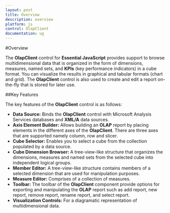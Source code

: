 ```yaml
---
layout: post
title: Overview
description: overview
platform: js
control: OlapClient
documentation: ug
---
```


#Overview

The **OlapClient** control for **Essential JavaScript** provides support to browse multidimensional data that is organized in the form of dimensions, measures, named sets, and **KPIs** (key performance indicators) in a cube format. You can visualize the results in graphical and tabular formats (chart and grid). The **OlapClient** control is also used to create and edit a report on-the-fly that is stored for later use.

##Key Features

The key features of the **OlapClient** control is as follows:

* **Data Source:** Binds the **OlapClient** control with Microsoft Analysis Services databases and **XML/A** data sources.
* **Axis Element Builder:** Allows building an **OLAP** report by placing elements in the different axes of the **OlapClient**. There are three axes that are supported namely column, row and slicer.
* **Cube Selector:** Enables you to select a cube from the collection populated by a data source.
* **Cube Dimension Browser:** A tree-view-like structure that organizes the dimensions, measures and named sets from the selected cube into independent logical groups.
* **Member Editor:** A tree-view-like structure contains members of a selected dimension that are used for manipulation purposes.
* **Measure Editor:** Comprises of a collection of measures.
* **Toolbar:** The toolbar of the **OlapClient** component provide options for exporting and manipulating the **OLAP** report such as add report, new report, remove report, rename report, and select report.
* **Visualization Controls:** For a diagramatic representation of multidimensional data.



